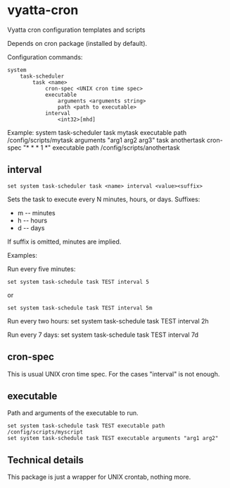 vyatta-cron
===========

Vyatta cron configuration templates and scripts

Depends on cron package (installed by default).

Configuration commands:

    system
        task-scheduler
            task <name>
                cron-spec <UNIX cron time spec>
                executable
                    arguments <arguments string>
                    path <path to executable>
                interval
                    <int32>[mhd]    

Example:
    system
        task-scheduler
            task mytask
                executable
                    path /config/scripts/mytask
                    arguments "arg1 arg2 arg3"
            task anothertask
                cron-spec "* * * 1 *"
                executable
                    path /config/scripts/anothertask

## interval

    set system task-scheduler task <name> interval <value><suffix>

Sets the task to execute every N minutes, hours, or days. Suffixes:

* m -- minutes
* h -- hours
* d -- days

If suffix is omitted, minutes are implied.

Examples:

Run every five minutes:

    set system task-schedule task TEST interval 5

or

    set system task-schedule task TEST interval 5m

Run every two hours:
    set system task-schedule task TEST interval 2h

Run every 7 days:
    set system task-schedule task TEST interval 7d

## cron-spec

This is usual UNIX cron time spec. For the cases "interval" is not enough.

## executable
Path and arguments of the executable to run.

    set system task-schedule task TEST executable path /config/scripts/myscript
    set system task-schedule task TEST executable arguments "arg1 arg2"


## Technical details

This package is just a wrapper for UNIX crontab, nothing more.

